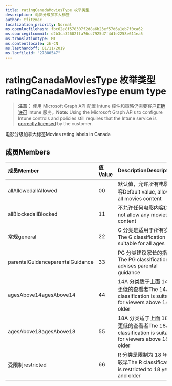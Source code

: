 ```yaml
---
title: ratingCanadaMoviesType 枚举类型
description: 电影分级加拿大标签
author: tfitzmac
localization_priority: Normal
ms.openlocfilehash: fbc62e8f578307f2d8a6b23ef57d6a1eb7f0ca62
ms.sourcegitcommit: d2b3ca32602ffa76cc7925d7f4d1e2258e611ea5
ms.translationtype: MT
ms.contentlocale: zh-CN
ms.lasthandoff: 01/11/2019
ms.locfileid: "27880547"
---
```

# <a name="ratingcanadamoviestype-enum-type"></a><span data-ttu-id="d6eda-103">ratingCanadaMoviesType 枚举类型</span><span class="sxs-lookup"><span data-stu-id="d6eda-103">ratingCanadaMoviesType enum type</span></span>

> <span data-ttu-id="d6eda-104">**注意：** 使用 Microsoft Graph API 配置 Intune 控件和策略仍需要客户[正确许可](https://go.microsoft.com/fwlink/?linkid=839381) Intune 服务。</span><span class="sxs-lookup"><span data-stu-id="d6eda-104">**Note:** Using the Microsoft Graph APIs to configure Intune controls and policies still requires that the Intune service is [correctly licensed](https://go.microsoft.com/fwlink/?linkid=839381) by the customer.</span></span>

<span data-ttu-id="d6eda-105">电影分级加拿大标签</span><span class="sxs-lookup"><span data-stu-id="d6eda-105">Movies rating labels in Canada</span></span>
## <a name="members"></a><span data-ttu-id="d6eda-106">成员</span><span class="sxs-lookup"><span data-stu-id="d6eda-106">Members</span></span>
|<span data-ttu-id="d6eda-107">成员</span><span class="sxs-lookup"><span data-stu-id="d6eda-107">Member</span></span>|<span data-ttu-id="d6eda-108">值</span><span class="sxs-lookup"><span data-stu-id="d6eda-108">Value</span></span>|<span data-ttu-id="d6eda-109">Description</span><span class="sxs-lookup"><span data-stu-id="d6eda-109">Description</span></span>|
|:---|:---|:---|
|<span data-ttu-id="d6eda-110">allAllowed</span><span class="sxs-lookup"><span data-stu-id="d6eda-110">allAllowed</span></span>|<span data-ttu-id="d6eda-111">0</span><span class="sxs-lookup"><span data-stu-id="d6eda-111">0</span></span>|<span data-ttu-id="d6eda-112">默认值，允许所有电影内容</span><span class="sxs-lookup"><span data-stu-id="d6eda-112">Default value, allow all movies content</span></span>|
|<span data-ttu-id="d6eda-113">allBlocked</span><span class="sxs-lookup"><span data-stu-id="d6eda-113">allBlocked</span></span>|<span data-ttu-id="d6eda-114">1</span><span class="sxs-lookup"><span data-stu-id="d6eda-114">1</span></span>|<span data-ttu-id="d6eda-115">不允许任何电影内容</span><span class="sxs-lookup"><span data-stu-id="d6eda-115">Do not allow any movies content</span></span>|
|<span data-ttu-id="d6eda-116">常规</span><span class="sxs-lookup"><span data-stu-id="d6eda-116">general</span></span>|<span data-ttu-id="d6eda-117">2</span><span class="sxs-lookup"><span data-stu-id="d6eda-117">2</span></span>|<span data-ttu-id="d6eda-118">G 分类是适用于所有岁</span><span class="sxs-lookup"><span data-stu-id="d6eda-118">The G classification is suitable for all ages</span></span>|
|<span data-ttu-id="d6eda-119">parentalGuidance</span><span class="sxs-lookup"><span data-stu-id="d6eda-119">parentalGuidance</span></span>|<span data-ttu-id="d6eda-120">3</span><span class="sxs-lookup"><span data-stu-id="d6eda-120">3</span></span>|<span data-ttu-id="d6eda-121">PG 分类建议家长的指南</span><span class="sxs-lookup"><span data-stu-id="d6eda-121">The PG classification advises parental guidance</span></span>|
|<span data-ttu-id="d6eda-122">agesAbove14</span><span class="sxs-lookup"><span data-stu-id="d6eda-122">agesAbove14</span></span>|<span data-ttu-id="d6eda-123">4</span><span class="sxs-lookup"><span data-stu-id="d6eda-123">4</span></span>|<span data-ttu-id="d6eda-124">14A 分类适于上面 14 或更低的查看者</span><span class="sxs-lookup"><span data-stu-id="d6eda-124">The 14A classification is suitable for viewers above 14 or older</span></span>|
|<span data-ttu-id="d6eda-125">agesAbove18</span><span class="sxs-lookup"><span data-stu-id="d6eda-125">agesAbove18</span></span>|<span data-ttu-id="d6eda-126">5</span><span class="sxs-lookup"><span data-stu-id="d6eda-126">5</span></span>|<span data-ttu-id="d6eda-127">18A 分类适于上面 18 或更低的查看者</span><span class="sxs-lookup"><span data-stu-id="d6eda-127">The 18A classification is suitable for viewers above 18 or older</span></span>|
|<span data-ttu-id="d6eda-128">受限制</span><span class="sxs-lookup"><span data-stu-id="d6eda-128">restricted</span></span>|<span data-ttu-id="d6eda-129">6</span><span class="sxs-lookup"><span data-stu-id="d6eda-129">6</span></span>|<span data-ttu-id="d6eda-130">R 分类是限制为 18 年及较早</span><span class="sxs-lookup"><span data-stu-id="d6eda-130">The R classification is restricted to 18 years and older</span></span>|



